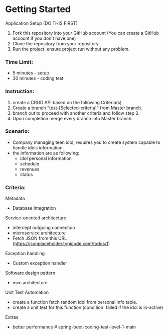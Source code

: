 # Getting Started

Application Setup (DO THIS FIRST)

1. Fork this repository into your GitHub account (You can create a GitHub account if you don't have one)
2. Clone the repository from your repository.
3. Run the project, ensure project run without any problem.

### Time Limit:
- 5 minutes - setup 
- 30 minutes - coding test

### Instruction:
1. create a CRUD API based on the following Criteria(s)
2. Create a branch "test-[Selected-criteria]" from Master branch.
3. branch out to proceed with another criteria and follow step 2. 
4. Upon completion merge every branch into Master branch.

### Scenario:
- Company managing teen idol, requires you to create system capable to handle idols information.
- the information are as following:
  - idol personal information
  - schedule
  - revenues
  - status


### Criteria:

Metadata 
- Database Integration

Service-oriented architecture
- intercept outgoing connection
- microservice architecture
- Fetch JSON from this URL (https://jsonplaceholder.typicode.com/todos/1)

Exception handling
- Custom exception handler

Software design pattern
- mvc architecture

Unit Test Automation
- create a function fetch random idol from personal info table.
- create a unit test for this function (condition: failed if the idol is in-active) 

Extras
- better performance
#   s p r i n g - b o o t - c o d i n g - t e s t - l e v e l - 1 - m a i n  
 